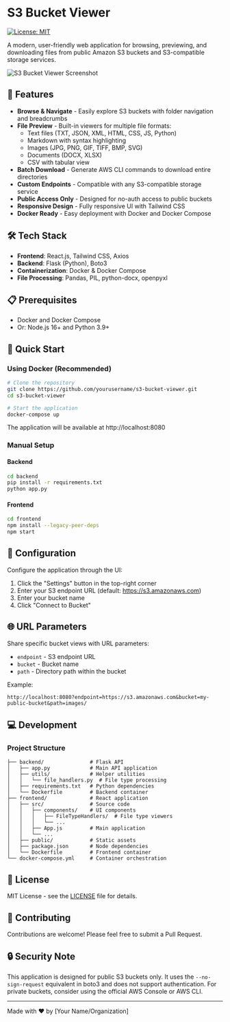 # S3 Bucket Viewer

[![License: MIT](https://img.shields.io/badge/License-MIT-blue.svg)](https://opensource.org/licenses/MIT)

A modern, user-friendly web application for browsing, previewing, and downloading files from public Amazon S3 buckets and S3-compatible storage services.

![S3 Bucket Viewer Screenshot]()

## 🚀 Features

- **Browse & Navigate** - Easily explore S3 buckets with folder navigation and breadcrumbs
- **File Preview** - Built-in viewers for multiple file formats:
  - Text files (TXT, JSON, XML, HTML, CSS, JS, Python)
  - Markdown with syntax highlighting
  - Images (JPG, PNG, GIF, TIFF, BMP, SVG)
  - Documents (DOCX, XLSX)
  - CSV with tabular view
- **Batch Download** - Generate AWS CLI commands to download entire directories
- **Custom Endpoints** - Compatible with any S3-compatible storage service
- **Public Access Only** - Designed for no-auth access to public buckets
- **Responsive Design** - Fully responsive UI with Tailwind CSS
- **Docker Ready** - Easy deployment with Docker and Docker Compose

## 🛠️ Tech Stack

- **Frontend**: React.js, Tailwind CSS, Axios
- **Backend**: Flask (Python), Boto3
- **Containerization**: Docker & Docker Compose
- **File Processing**: Pandas, PIL, python-docx, openpyxl

## 📋 Prerequisites

- Docker and Docker Compose
- Or: Node.js 16+ and Python 3.9+

## 🚀 Quick Start

### Using Docker (Recommended)

```bash
# Clone the repository
git clone https://github.com/yourusername/s3-bucket-viewer.git
cd s3-bucket-viewer

# Start the application
docker-compose up
```

The application will be available at http://localhost:8080

### Manual Setup

#### Backend

```bash
cd backend
pip install -r requirements.txt
python app.py
```

#### Frontend

```bash
cd frontend
npm install --legacy-peer-deps
npm start
```

## 🔧 Configuration

Configure the application through the UI:

1. Click the "Settings" button in the top-right corner
2. Enter your S3 endpoint URL (default: https://s3.amazonaws.com)
3. Enter your bucket name
4. Click "Connect to Bucket"

## 🌐 URL Parameters

Share specific bucket views with URL parameters:

- `endpoint` - S3 endpoint URL
- `bucket` - Bucket name
- `path` - Directory path within the bucket

Example:
```
http://localhost:8080?endpoint=https://s3.amazonaws.com&bucket=my-public-bucket&path=images/
```

## 💻 Development

### Project Structure

```
├── backend/               # Flask API
│   ├── app.py             # Main API application
│   ├── utils/             # Helper utilities
│   │   └── file_handlers.py  # File type processing
│   ├── requirements.txt   # Python dependencies
│   └── Dockerfile         # Backend container
├── frontend/              # React application
│   ├── src/               # Source code
│   │   ├── components/    # UI components
│   │   │   ├── FileTypeHandlers/  # File type viewers
│   │   │   └── ...
│   │   ├── App.js         # Main application
│   │   └── ...
│   ├── public/            # Static assets
│   ├── package.json       # Node dependencies
│   └── Dockerfile         # Frontend container
└── docker-compose.yml     # Container orchestration
```

## 📄 License

MIT License - see the [LICENSE](LICENSE) file for details.

## 🤝 Contributing

Contributions are welcome! Please feel free to submit a Pull Request.

## 🔒 Security Note

This application is designed for public S3 buckets only. It uses the `--no-sign-request` equivalent in boto3 and does not support authentication. For private buckets, consider using the official AWS Console or AWS CLI.

---

Made with ❤️ by [Your Name/Organization]